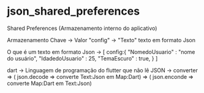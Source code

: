 # json_shared_preferences

Shared Preferences (Armazenamento interno do aplicativo)

Armazenamento   Chave -> Valor
                "config" -> "Texto" texto em formato Json

O que é um texto em formato Json ->
[
    config:{
        "NomedoUsuario" : "nome do usuário",
        "IdadedoUsuario" : 25,
        "TemaEscuro" : true,
    }
]

dart    -> Linguagem de programação do flutter que não lê JSON
        -> converter => ( json.decode => converte Text:Json em Map:Dart)
                     => ( json.enconde => converte Map:Dart em Text:Json)